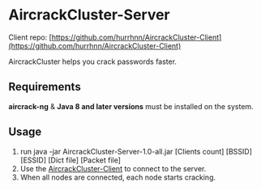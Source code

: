 # AircrackCluster-Server
Client repo: [https://github.com/hurrhnn/AircrackCluster-Client](https://github.com/hurrhnn/AircrackCluster-Client)

AircrackCluster helps you crack passwords faster.

## Requirements
**aircrack-ng** & **Java 8 and later versions** must be installed on the system.

## Usage
1. run java -jar AircrackCluster-Server-1.0-all.jar [Clients count] [BSSID] [ESSID] [Dict file] [Packet file]
2. Use the [AircrackCluster-Client](https://github.com/hurrhnn/AircrackCluster-Client/tree/master/build/libs) to connect to the server.
3. When all nodes are connected, each node starts cracking.
